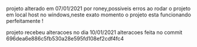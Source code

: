 
projeto alterado em 07/01/2021 por roney,possiveis erros ao rodar o projeto em local host no windows,neste exato momento o projeto esta funcionando perfeitamente !

projeto recebeu alteracoes no dia 10/01/2021 alteracoes feita no commit 696dea6e886c5fb530a28e595fd108ef2cdf4fc4